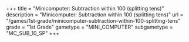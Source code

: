 +++
title = "Minicomputer: Subtraction within 100 (splitting tens)"
description = "Minicomputer: Subtraction within 100 (splitting tens)"
url = "/games/1st-grade/minicomputer-subtraction-within-100-splitting-tens"
grade = "1st Grade"
gametype = "MINI_COMPUTER"
subgametype = "MC_SUB_10_SP"
+++